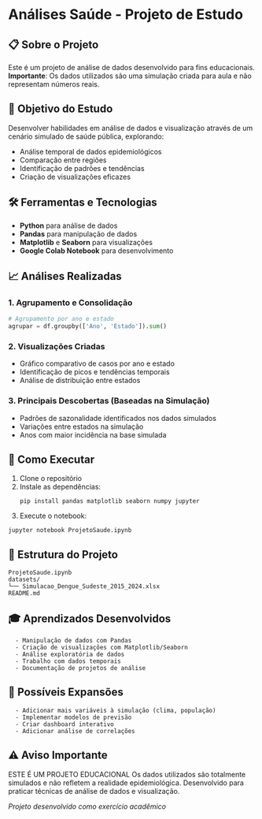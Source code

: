 # Análises Saúde - Projeto de Estudo

## 📋 Sobre o Projeto
Este é um projeto de análise de dados desenvolvido para fins educacionais. **Importante**: Os dados utilizados são uma simulação criada para aula e não representam números reais.

## 🎯 Objetivo do Estudo
Desenvolver habilidades em análise de dados e visualização através de um cenário simulado de saúde pública, explorando:
- Análise temporal de dados epidemiológicos
- Comparação entre regiões
- Identificação de padrões e tendências
- Criação de visualizações eficazes

## 🛠️ Ferramentas e Tecnologias
- **Python** para análise de dados
- **Pandas** para manipulação de dados
- **Matplotlib** e **Seaborn** para visualizações
- **Google Colab Notebook** para desenvolvimento

## 📈 Análises Realizadas

### 1. Agrupamento e Consolidação
```python
# Agrupamento por ano e estado
agrupar = df.groupby(['Ano', 'Estado']).sum()
```

### 2. Visualizações Criadas
- Gráfico comparativo de casos por ano e estado
- Identificação de picos e tendências temporais
- Análise de distribuição entre estados

### 3. Principais Descobertas (Baseadas na Simulação)
- Padrões de sazonalidade identificados nos dados simulados
- Variações entre estados na simulação
- Anos com maior incidência na base simulada

## 🚀 Como Executar
1. Clone o repositório
2. Instale as dependências:
   ```
   pip install pandas matplotlib seaborn numpy jupyter
   ```
3. Execute o notebook:
  ```
  jupyter notebook ProjetoSaude.ipynb
  ```

## 📁 Estrutura do Projeto
```
ProjetoSaude.ipynb          
datasets/
└── Simulacao_Dengue_Sudeste_2015_2024.xlsx  
README.md                   
```

## 🎓 Aprendizados Desenvolvidos
      - Manipulação de dados com Pandas
      - Criação de visualizações com Matplotlib/Seaborn
      - Análise exploratória de dados
      - Trabalho com dados temporais
      - Documentação de projetos de análise

## 🔮 Possíveis Expansões
      - Adicionar mais variáveis à simulação (clima, população)
      - Implementar modelos de previsão
      - Criar dashboard interativo
      - Adicionar análise de correlações

## ⚠️ Aviso Importante

ESTE É UM PROJETO EDUCACIONAL
Os dados utilizados são totalmente simulados e não refletem a realidade epidemiológica. Desenvolvido para praticar técnicas de análise de dados e visualização.

*Projeto desenvolvido como exercício acadêmico*

